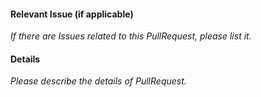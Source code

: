 #### Relevant Issue (if applicable)
_If there are Issues related to this PullRequest, please list it._

#### Details
_Please describe the details of PullRequest._
